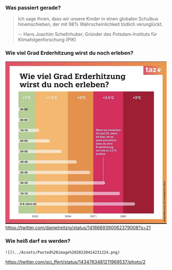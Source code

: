 ### Was passiert gerade?

> Ich sage Ihnen, dass wir unsere Kinder in einen globalen Schulbus hineinschieben, der mit 98% Wahrscheinlichkeit tödlich verunglückt.
>
> -- Hans Joachim Schellnhuber, Gründer des Potsdam-Instituts für Klimafolgenforschung (PIK)

### Wie viel Grad Erderhitzung wirst du noch erleben?

![](../Assets/Pasted%20image%2020220414231132.png)
https://twitter.com/danielreitzig/status/1416669390062379008?s=21

### Wie heiß darf es werden?

    ![](../Assets/Pasted%20image%2020220414231224.png)

https://twitter.com/sci_ffert/status/1434763481211969537/photo/2
